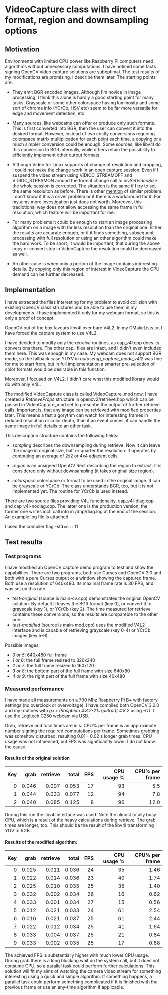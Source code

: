# VideoCapture class with direct format, region and downsampling options

## Motivation

Environments with limited CPU power like Raspberry Pi computers need algorithms without unnecessary computations. I have noticed some facts signing OpenCV video capture solutions are suboptimal. The test results of my modifications are promising, I describe them later. The starting points are:

* They emit BGR encoded images. Although I'm novice in image processing, I think this alone is hardly a good starting point for many tasks. Grayscale or some other colorspace having luminosity and some sort of chroma info (YCrCb, HSV etc) seem to be far more versatile for edge and movement detection, etc.

* Many sources, like webcams can offer or produce only such formats. This is first converted into BGR, then the user can convert it into the desired format. However, instead of two costly conversions requiring colorspace matrix multiplication for each point each time, a copying or a much simpler conversion could be enough. Some sources, like libv4l do this conversion to BGR internally, while others retain the possibility to efficiently implement other output formats.

* Although Video for Linux supports of change of resolution and cropping, I could not make the change work in an open capture session. Even if I suspend the video stream using VIDIOC_STREAMOFF and VIDIOC_STREAMON around the format change call to *icvSetVideoSize* the whole session is corrupted. The situation is the same if I try to set the same resoluiton as before. There is other [mention](http://comments.gmane.org/gmane.linux.drivers.video-input-infrastructure/30910) of similar problem. I don't know if it is a driver problem or if there is a workaround for it. For my aims more investigation just does not worth. Moreover, this tradiotional way does not allow accessing the same frame in full resolution, which feature will be important for me.

* For many problems it could be enough to start an image processing algorithm on a image with far less resolution than the original one. Either the results are accurate enough, or if it finds something, subsequent processing with full resolution or using an other algorithm could make the hard work. To be short, it would be important, that during the above copy or convert step in VideoCapture the resolution could be decreased as well.

* An other case is when only a portion of the image contains interesting details. By copying only this region of interest in VideoCapture the CPU demand can be further decreased.

## Implementation

I have extracted the files interesting for my problem to avoid collision with existing OpenCV class structures and be able to use them in my developments. I have implemented it only for my webcam format, so this is only a proof of concept.

OpenCV out of the box favours libv4l over bare V4L2. In my CMakeLists.txt I have forced the capture system to use V4L2.

I have decided to modify only the *retreive* routines, as cap_v4l.cpp does its conversions there. The other cap_ files are intact, and I didn't even included them here. This was enough in my case. My webcam does not support BGR mode, so the fallback case YUYV in *autosetup_capture_mode_v4l2* was fine for me to start from, but in full implementation a smarter pre-selection of color formats would be desirable in this function.

Moreover, I focused on V4L2. I didn't care what this modified library would do with only V4L.

The modified VideoCapture class is called VideoCapture_mod now. I have created a *RetrieveProps* structure in opencv2/retrieve.hpp which can be passed in VideoCapture_mod.set to prescribe the output of further retrieve calls. Important is, that any image can be retrieved with modified properties later. This means a fast algorythm can watch for interesting frames in reduced resolution or color depth, than if an event comes, it can handle the same image in full details to an other task. 

This description structure contains the following fields:

* *sampling* describes the downsampling during retrieve. Now it can leave the image in original size, half or quarter the resolution. It operates by computing an average of 2x2 or 4x4 adjacent cells.

* *region* is an unsigned OpenCV Rect describing the region to extract. It is considered only without downsampling (it takes original size region).

* *colorspace* colorspace or format to be used in the original image. It can be grayscale or YCrCb. The class understands BGR, too, but it is not implemented yet. The routine for YCrCb is used instead.

There are two source files providing V4L functionality, cap_v4l-diag.cpp and cap_v4l-nodiag.cpp. The latter one is the production version, the former one writes ioctl call info in /tmp/diag.log at the end of the session. An example log file is attached.

I used the compiler flag -std=c++11

## Test results

### Test programs

I have modified an OpenCV capture demo program to test and show the capabilities. There are two programs, both use Curses and OpenCV 3.0 and both with a pure Curses output or a window showing the captured frame. Both use a resolution of 640x480. Its maximal frame rate is 30 FPS, and was set on this rate.

* *test-original* (source is main-cv.cpp) demonstrates the original OpenCV solution. By default it leaves the BGR format (key 0), or convert it to grayscale (key 1), or YCrCb (key 2). The time measured for retrieve contains these conversions, so the results are compareble to the other one.
* *test-modified* (source is main-mod.cpp) uses the modified V4L2 interface and is capable of retrieving grayscale (key 0-4) or YCrCb images (key 5-9).

Possible images:
* *0 or 5*: 640x480 full frame
* *1 or 6*: the full frame resized to 320x240
* *2 or 7*: the full frame resized to 160x120
* *3 or 8*: the bottom part of the full frame with size 640x80
* *4 or 9*: the right part of the full frame with size 40x480

### Measured performance

I have made all measurements on a 700 Mhz Raspberry Pi B+ with factory settings (no overclock or overvoltage). I have compiled both OpenCV 3.0.0 and my routines with *g++ (Raspbian 4.8.2-21~rpi3rpi1) 4.8.2* using *-O1*. I use the Logitech C250 webcam via USB.

Grab, retrieve and total times are in s. CPU% per frame is an approximate number signing the required computations per frame. Sometimes grabbing was somehow disturbed, resulting 0.01 - 0.02 s longer grab times. CPU usage was not influenced, but FPS was significantly lower. I do not know the cause.

#### Results of the original solution

Key|grab|retrieve|total|FPS|CPU usage %|CPU% per frame
--:|---:|-------:|----:|--:|----------:|-------------:
0|0.046|0.007|0.053|17|93|5.5
1|0.044|0.033|0.077|12|94|7.8
2|0.040|0.085|0.125|8|96|12.0

During this run the libv4l interface was used. Note the almost totally busy CPU, which is a result of the heavy calculations during retrieve. The grab times are longer, too. This should be the result of the libv4l transforming YUV to RGB.

#### Results of the modified algorithm:

Key|grab|retrieve|total|FPS|CPU usage %|CPU% per frame
--:|---:|-------:|----:|--:|----------:|-------------:
0|0.025|0.011|0.036|24|35|1.46
1|0.022|0.014|0.036|23|40|1.74
2|0.025|0.010|0.035|25|35|1.40
3|0.032|0.002|0.034|26|16|0.62
4|0.033|0.001|0.034|27|15|0.56
5|0.012|0.021|0.033|24|61|2.54
6|0.016|0.021|0.037|25|61|2.44
7|0.022|0.012|0.034|25|41|1.64
8|0.033|0.004|0.037|25|21|0.84
9|0.033|0.002|0.035|25|17|0.68

The achieved FPS is substantially higher with much lower CPU usage. During grab there is a long blocking wait on the system call, but it does not consume CPU, so a parallel task could perform further calculations. This solution will fit my aims of watching the camera video stream for something interesting using a quick and simple algorithm. If something happens, a parallel task could perform something complicated if it is finished with the previous frame or use an any-time algorithm if applicable.
